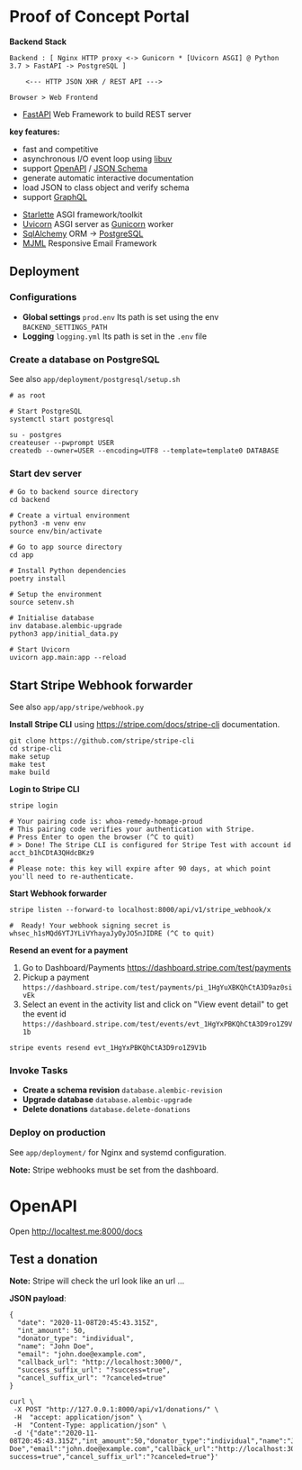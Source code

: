 # Proof of Concept Portal

**Backend Stack**

```
Backend : [ Nginx HTTP proxy <-> Gunicorn * [Uvicorn ASGI] @ Python 3.7 > FastAPI -> PostgreSQL ]

    <--- HTTP JSON XHR / REST API --->

Browser > Web Frontend
```

* [FastAPI](https://fastapi.tiangolo.com) Web Framework to build REST server

 **key features:**
 - fast and competitive
 - asynchronous I/O event loop using [libuv](https://github.com/libuv/libuv)
 - support [OpenAPI](https://github.com/OAI/OpenAPI-Specification) / [JSON Schema](http://json-schema.org)
 - generate automatic interactive documentation
 - load JSON to class object and verify schema
 - support [GraphQL](https://graphql.org)

* [Starlette](https://github.com/encode/starlette) ASGI framework/toolkit
* [Uvicorn](https://www.uvicorn.org) ASGI server as [Gunicorn](https://gunicorn.org) worker
* [SqlAlchemy](https://www.sqlalchemy.org) ORM -> [PostgreSQL](https://www.postgresql.org)
* [MJML](https://mjml.io) Responsive Email Framework

## Deployment

### Configurations

* **Global settings** `prod.env`
	Its path is set using the env `BACKEND_SETTINGS_PATH`
* **Logging** `logging.yml`
	Its path is set in the `.env` file

### Create a database on PostgreSQL

See also `app/deployment/postgresql/setup.sh`

```
# as root

# Start PostgreSQL
systemctl start postgresql

su - postgres
createuser --pwprompt USER
createdb --owner=USER --encoding=UTF8 --template=template0 DATABASE
```

### Start dev server

```
# Go to backend source directory
cd backend

# Create a virtual environment
python3 -m venv env
source env/bin/activate

# Go to app source directory
cd app

# Install Python dependencies
poetry install

# Setup the environment
source setenv.sh

# Initialise database
inv database.alembic-upgrade
python3 app/initial_data.py

# Start Uvicorn
uvicorn app.main:app --reload
```

## Start Stripe Webhook forwarder

See also `app/app/stripe/webhook.py`

**Install Stripe CLI** using https://stripe.com/docs/stripe-cli documentation.
```
git clone https://github.com/stripe/stripe-cli
cd stripe-cli
make setup
make test
make build
```

**Login to Stripe CLI**
```
stripe login

# Your pairing code is: whoa-remedy-homage-proud
# This pairing code verifies your authentication with Stripe.
# Press Enter to open the browser (^C to quit)
# > Done! The Stripe CLI is configured for Stripe Test with account id acct_b1hCDtA3QHdcBKz9
#
# Please note: this key will expire after 90 days, at which point you'll need to re-authenticate.
```

**Start Webhook forwarder**
```
stripe listen --forward-to localhost:8000/api/v1/stripe_webhook/x

#  Ready! Your webhook signing secret is whsec_h1sMQd6YTJYLiVYhayaJyOyJO5nJIDRE (^C to quit)
```

**Resend an event for a payment**
1. Go to Dashboard/Payments
   https://dashboard.stripe.com/test/payments
1. Pickup a payment
   `https://dashboard.stripe.com/test/payments/pi_1HgYuXBKQhCtA3D9az0sivEk`
1. Select an event in the activity list and click on "View event detail" to get the event id
   `https://dashboard.stripe.com/test/events/evt_1HgYxPBKQhCtA3D9ro1Z9V1b`
```
stripe events resend evt_1HgYxPBKQhCtA3D9ro1Z9V1b
```

### Invoke Tasks

* **Create a schema revision** `database.alembic-revision`
* **Upgrade database** `database.alembic-upgrade`
* **Delete donations** `database.delete-donations`

### Deploy on production

See `app/deployment/` for Nginx and systemd configuration.

**Note:** Stripe webhooks must be set from the dashboard.

# OpenAPI

Open http://localtest.me:8000/docs

## Test a donation

**Note:** Stripe will check the url look like an url ...

**JSON payload**:
```
{
  "date": "2020-11-08T20:45:43.315Z",
  "int_amount": 50,
  "donator_type": "individual",
  "name": "John Doe",
  "email": "john.doe@example.com",
  "callback_url": "http://localhost:3000/",
  "success_suffix_url": "?success=true",
  "cancel_suffix_url": "?canceled=true"
}
```

```
curl \
 -X POST "http://127.0.0.1:8000/api/v1/donations/" \
 -H  "accept: application/json" \
 -H  "Content-Type: application/json" \
 -d '{"date":"2020-11-08T20:45:43.315Z","int_amount":50,"donator_type":"individual","name":"John Doe","email":"john.doe@example.com","callback_url":"http://localhost:3000/","success_suffix_url":"?success=true","cancel_suffix_url":"?canceled=true"}'
```
